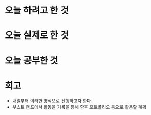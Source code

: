 # 오늘 하려고 한 것

# 오늘 실제로 한 것

# 오늘 공부한 것

# 회고
- 내일부터 이러한 양식으로 진행하고자 한다.
- 부스트 캠프에서 활동을 기록을 통해 향후 포트폴리오 등으로 활용할 계획